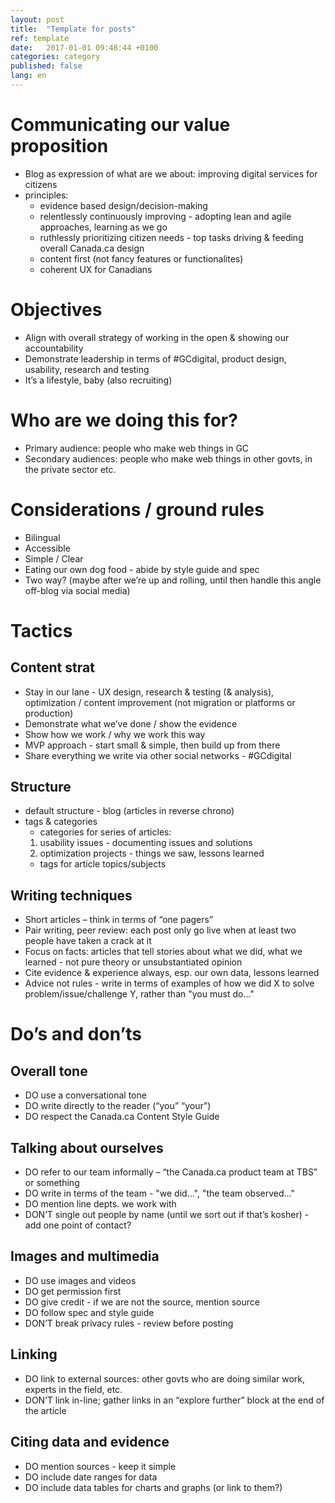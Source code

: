 ```yaml
---
layout: post
title:  "Template for posts"
ref: template
date:   2017-01-01 09:48:44 +0100
categories: category
published: false
lang: en
---
```


# Communicating our value proposition
 
- Blog as expression of what are we about: improving digital services for citizens
- principles: 
	- evidence based design/decision-making
	- relentlessly continuously improving - adopting lean and agile approaches, learning as we go
	- ruthlessly prioritizing citizen needs - top tasks driving & feeding overall Canada.ca design
	- content first (not fancy features or functionalites)
	- coherent UX for Canadians

# Objectives
 
- Align with overall strategy of working in the open & showing our accountability
- Demonstrate leadership in terms of #GCdigital, product design, usability, research and testing 
- It’s a lifestyle, baby (also recruiting)

# Who are we doing this for?

- Primary audience: people who make web things in GC
- Secondary audiences: people who make web things in other govts, in the private sector etc.

# Considerations / ground rules 

- Bilingual
- Accessible
- Simple / Clear
- Eating our own dog food - abide by style guide and spec
- Two way? (maybe after we’re up and rolling, until then handle this angle off-blog via social media)

# Tactics

## Content strat

- Stay in our lane - UX design, research & testing (& analysis), optimization / content improvement (not migration or platforms or production)
- Demonstrate what we’ve done / show the evidence
- Show how we work / why we work this way
- MVP approach - start small & simple, then build up from there
- Share everything we write via other social networks - #GCdigital

## Structure
- default structure - blog (articles in reverse chrono) 
- tags & categories
	- categories for series of articles:
	1. usability issues - documenting issues and solutions
	2. optimization projects - things we saw, lessons learned
	- tags for article topics/subjects

## Writing techniques
- Short articles – think in terms of “one pagers”
- Pair writing, peer review: each post only go live when at least two people have taken a crack at it
- Focus on facts: articles that tell stories about what we did, what we learned - not pure theory or unsubstantiated opinion 
- Cite evidence & experience always, esp. our own data, lessons learned 
- Advice not rules - write in terms of examples of how we did X to solve problem/issue/challenge Y, rather than "you must do..." 


# Do’s and don’ts

## Overall tone
- DO use a conversational tone
- DO write directly to the reader (“you” “your”)
- DO respect the Canada.ca Content Style Guide

## Talking about ourselves
- DO refer to our team informally – “the Canada.ca product team at TBS” or something
- DO write in terms of the team - "we did...", "the team observed..."
- DO mention line depts. we work with
- DON’T single out people by name (until we sort out if that’s kosher) - add one point of contact?

## Images and multimedia
- DO use images and videos 
- DO get permission first
- DO give credit - if we are not the source, mention source 
- DO follow spec and style guide 
- DON’T break privacy rules - review before posting

## Linking
- DO link to external sources: other govts who are doing similar work, experts in the field, etc.
- DON’T link in-line; gather links in an “explore further” block at the end of the article

## Citing data and evidence
- DO mention sources - keep it simple
- DO include date ranges for data
- DO include data tables for charts and graphs (or link to them?)
